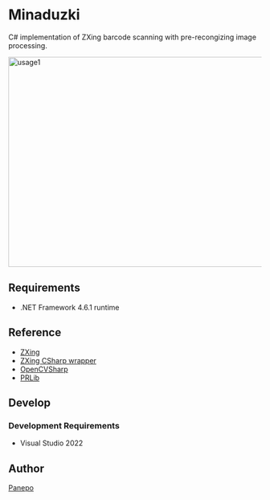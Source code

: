 # Minaduzki

C# implementation of ZXing barcode scanning with pre-recongizing image processing.

<img src="https://github.com/Panepo/Minaduzki/blob/master/doc/usage1.png" alt="usage1" height="418" width="750">

## Requirements

* .NET Framework 4.6.1 runtime

## Reference

* [ZXing](https://github.com/zxing/zxing)
* [ZXing CSharp wrapper](https://github.com/micjahn/ZXing.Net)
* [OpenCVSharp](https://github.com/shimat/opencvsharp)
* [PRLib](https://github.com/leha-bot/PRLib)

## Develop

### Development Requirements
* Visual Studio 2022

## Author

[Panepo](https://github.com/Panepo)
